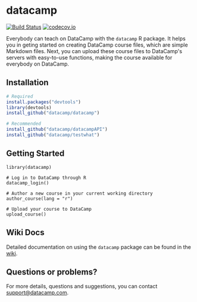 # datacamp

[![Build Status](https://api.travis-ci.org/datacamp/datacamp.svg?branch=master)](https://travis-ci.org/datacamp/datacamp)
[![codecov.io](https://codecov.io/github/datacamp/datacamp/coverage.svg?branch=master)](https://codecov.io/github/datacamp/datacamp?branch=master)

Everybody can teach on DataCamp with the `datacamp` R package. It helps you in geting started on creating DataCamp course files, which are simple Markdown files. Next, you can upload these course files to DataCamp's servers with easy-to-use functions, making the course available for everybody on DataCamp.

## Installation

```R
# Required
install.packages("devtools")
library(devtools)
install_github("datacamp/datacamp")

# Recommended
install_github("datacamp/datacampAPI")
install_github("datacamp/testwhat")
```

## Getting Started

```
library(datacamp)

# Log in to DataCamp through R
datacamp_login()

# Author a new course in your current working directory
author_course(lang = "r")

# Upload your course to DataCamp
upload_course()
```

## Wiki Docs

Detailed documentation on using the `datacamp` package can be found in the [wiki](https://github.com/datacamp/datacamp/wiki).

## Questions or problems?

For more details, questions and suggestions, you can contact support@datacamp.com.